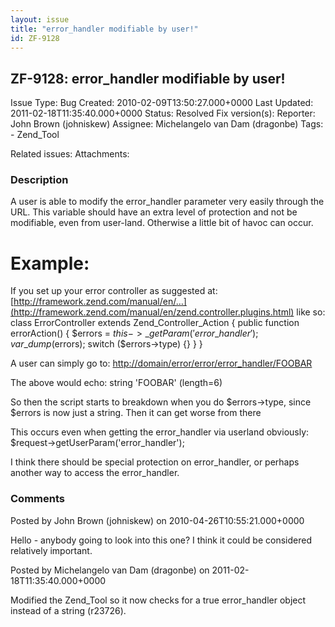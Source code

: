 ```yaml
---
layout: issue
title: "error_handler modifiable by user!"
id: ZF-9128
---
```


ZF-9128: error\_handler modifiable by user!
-------------------------------------------

 Issue Type: Bug Created: 2010-02-09T13:50:27.000+0000 Last Updated: 2011-02-18T11:35:40.000+0000 Status: Resolved Fix version(s): 
 Reporter:  John Brown (johniskew)  Assignee:  Michelangelo van Dam (dragonbe)  Tags: - Zend\_Tool
 
 Related issues: 
 Attachments: 
### Description

A user is able to modify the error\_handler parameter very easily through the URL. This variable should have an extra level of protection and not be modifiable, even from user-land. Otherwise a little bit of havoc can occur.

Example:
========

If you set up your error controller as suggested at: [http://framework.zend.com/manual/en/…](http://framework.zend.com/manual/en/zend.controller.plugins.html) like so: class ErrorController extends Zend\_Controller\_Action { public function errorAction() { $errors = $this->\_getParam('error\_handler'); var\_dump($errors); switch ($errors->type) {} } }

A user can simply go to: [http://domain/error/error/error\_handler/FOOBAR](http://domain/error/error/error_handler/FOOBAR)

The above would echo: string 'FOOBAR' (length=6)

So then the script starts to breakdown when you do $errors->type, since $errors is now just a string. Then it can get worse from there

This occurs even when getting the error\_handler via userland obviously: $request->getUserParam('error\_handler');

I think there should be special protection on error\_handler, or perhaps another way to access the error\_handler.

 

 

### Comments

Posted by John Brown (johniskew) on 2010-04-26T10:55:21.000+0000

Hello - anybody going to look into this one? I think it could be considered relatively important.

 

 

Posted by Michelangelo van Dam (dragonbe) on 2011-02-18T11:35:40.000+0000

Modified the Zend\_Tool so it now checks for a true error\_handler object instead of a string (r23726).

 

 